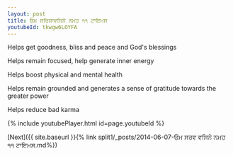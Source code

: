 ```yaml
---
layout: post
title: ਓਮ ਸਰਿਯਾਵਸਿਨੇ ਨਮਹ ੧੧ ਟਾਇਮਸ
youtubeId: tkwgw6LOYFA
---
```

 
 
Helps get goodness, bliss and peace and God's blessings
 
Helps remain focused, help generate inner energy 
 
Helps boost physical and mental health 
 
Helps remain grounded and generates a sense of gratitude towards the greater power 
 
Helps reduce bad karma
 
 
 
 


{% include youtubePlayer.html id=page.youtubeId %}
 
[Next]({{ site.baseurl }}{% link  split1/_posts/2014-06-07-ਓਮ ਸਰਵ ਵਸਿਨੇ ਨਮਹ ੧੧ ਟਾਇਮਸ.md%})
 
